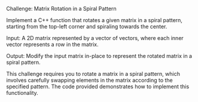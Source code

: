 Challenge: Matrix Rotation in a Spiral Pattern

Implement a C++ function that rotates a given matrix in a spiral pattern, starting from the top-left corner and spiraling towards the center.

Input:
A 2D matrix represented by a vector of vectors, where each inner vector represents a row in the matrix.

Output:
Modify the input matrix in-place to represent the rotated matrix in a spiral pattern.

This challenge requires you to rotate a matrix in a spiral pattern, which involves carefully swapping elements in the matrix according to the specified pattern. The code provided demonstrates how to implement this functionality.

